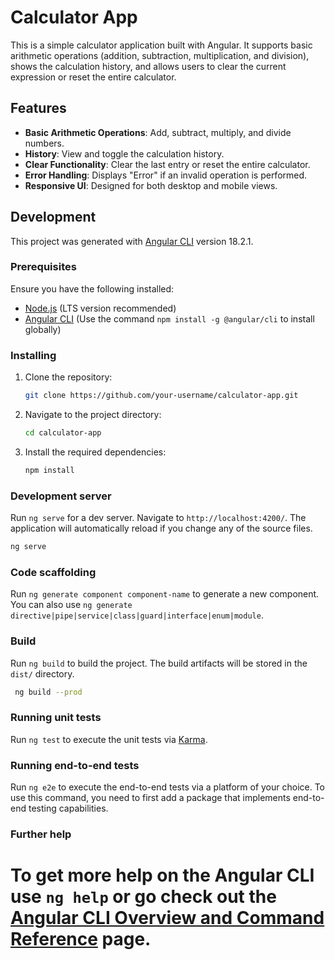 # Calculator App

This is a simple calculator application built with Angular. It supports basic arithmetic operations (addition, subtraction, multiplication, and division), shows the calculation history, and allows users to clear the current expression or reset the entire calculator.

## Features

- **Basic Arithmetic Operations**: Add, subtract, multiply, and divide numbers.
- **History**: View and toggle the calculation history.
- **Clear Functionality**: Clear the last entry or reset the entire calculator.
- **Error Handling**: Displays "Error" if an invalid operation is performed.
- **Responsive UI**: Designed for both desktop and mobile views.

## Development

This project was generated with [Angular CLI](https://github.com/angular/angular-cli) version 18.2.1.

### Prerequisites

Ensure you have the following installed:

- [Node.js](https://nodejs.org/) (LTS version recommended)
- [Angular CLI](https://angular.io/cli) (Use the command `npm install -g @angular/cli` to install globally)

### Installing

1. Clone the repository:

   ```bash
   git clone https://github.com/your-username/calculator-app.git
   ```

2. Navigate to the project directory:

   ```bash
   cd calculator-app
   ```

3. Install the required dependencies:

   ```bash
   npm install
   ```

### Development server

Run `ng serve` for a dev server. Navigate to `http://localhost:4200/`. The application will automatically reload if you change any of the source files.

```bash
ng serve
```

### Code scaffolding

Run `ng generate component component-name` to generate a new component. You can also use `ng generate directive|pipe|service|class|guard|interface|enum|module`.

### Build

Run `ng build` to build the project. The build artifacts will be stored in the `dist/` directory.

```bash
 ng build --prod
```

### Running unit tests

Run `ng test` to execute the unit tests via [Karma](https://karma-runner.github.io).

### Running end-to-end tests

Run `ng e2e` to execute the end-to-end tests via a platform of your choice. To use this command, you need to first add a package that implements end-to-end testing capabilities.

### Further help

# To get more help on the Angular CLI use `ng help` or go check out the [Angular CLI Overview and Command Reference](https://angular.dev/tools/cli) page.

